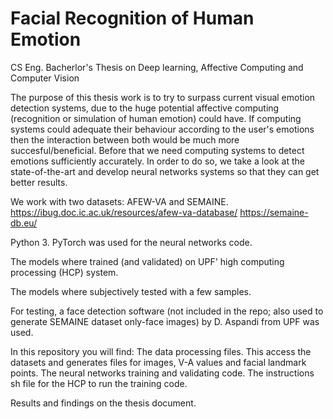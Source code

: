 # Facial Recognition of Human Emotion
 CS Eng. Bacherlor's Thesis on Deep learning, Affective Computing and Computer Vision

The purpose of this thesis work is to try to surpass current visual emotion detection systems, due to the huge potential affective computing (recognition or simulation of human emotion) could have. If computing systems could adequate their behaviour according to the user's emotions then the interaction between both would be much more succesful/beneficial. Before that we need computing systems to detect emotions sufficiently accurately. In order to do so, we take a look at the state-of-the-art and develop neural networks systems so that they can get better results.

We work with two datasets: AFEW-VA and SEMAINE.
https://ibug.doc.ic.ac.uk/resources/afew-va-database/
https://semaine-db.eu/

Python 3.
PyTorch was used for the neural networks code.

The models where trained (and validated) on UPF' high computing processing (HCP) system.

The models where subjectively tested with a few samples.

For testing, a face detection software (not included in the repo; also used to generate SEMAINE dataset only-face images) by D. Aspandi from UPF was used.   

In this repository you will find:
The data processing files. This access the datasets and generates files for images, V-A values and facial landmark points.
The neural networks training and validating code.
The instructions sh file for the HCP to run the training code.

Results and findings on the thesis document.